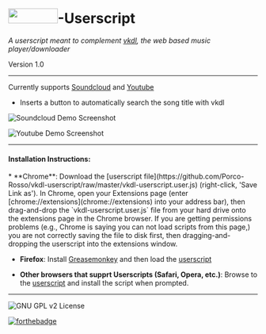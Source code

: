 <img src=https://raw.githubusercontent.com/Porco-Rosso/vkdl/master/images/Logo.png width=100 height=30 />-Userscript
=====

*A userscript meant to complement [vkdl](https://rawgit.com/Porco-Rosso/vkdl/), the web based music player/downloader*

Version 1.0

---

Currently supports [Soundcloud](https://soundcloud.com) and [Youtube](https://www.youtube.com/)
- Inserts a button to automatically search the song title with vkdl

![Soundcloud Demo Screenshot](http://i.imgur.com/2pNIlhq.png)


![Youtube Demo Screenshot](http://i.imgur.com/jLlURte.png)




___


<h4>Installation Instructions:</h4>
* **Chrome**: Download the [userscript file](https://github.com/Porco-Rosso/vkdl-userscript/raw/master/vkdl-userscript.user.js) (right-click, 'Save Link as'). In Chrome, open your Extensions page (enter [chrome://extensions](chrome://extensions) into your address bar), then drag-and-drop the `vkdl-userscript.user.js` file from your hard drive onto the extensions page in the Chrome browser. If you are getting permissions problems (e.g., Chrome is saying you can not load scripts from this page,) you are not correctly saving the file to disk first, then dragging-and-dropping the userscript into the extensions window.


* **Firefox**: Install [Greasemonkey](https://addons.mozilla.org/en-US/firefox/addon/greasemonkey/) and then load the [userscript](https://github.com/Porco-Rosso/vkdl-userscript/raw/master/vkdl-userscript.user.js)


* **Other browsers that supprt Userscripts (Safari, Opera, etc.)**: Browse to the [userscript](https://github.com/Porco-Rosso/vkdl-userscript/raw/master/vkdl-userscript.user.js) and install the script when prompted.

--- 
![GNU GPL v2 License](https://img.shields.io/badge/license-GNU%20GPL%20v2-brightgreen.svg?style=flat-square)

 [![forthebadge](http://forthebadge.com/images/badges/built-with-love.svg)](http://forthebadge.com)
